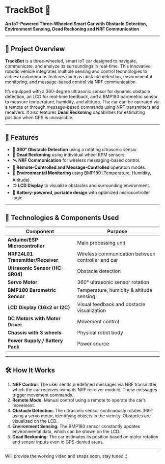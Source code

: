 # TrackBot 🚗  
**An IoT-Powered Three-Wheeled Smart Car with Obstacle Detection, Environment Sensing, Dead Reckoning and NRF Communication**

---

## 📌 Project Overview

**TrackBot** is a three-wheeled, smart IoT car designed to navigate, communicate, and analyze its surroundings in real-time. This innovative robotic vehicle integrates multiple sensing and control technologies to achieve autonomous features such as obstacle detection, environmental monitoring, and message-based control via NRF communication.

It’s equipped with a 360-degree ultrasonic sensor for dynamic obstacle detection, an LCD for real-time feedback, and a BMP180 barometric sensor to measure temperature, humidity, and altitude. The car can be operated via a remote or through message-based commands using NRF transmitters and receivers. It also features **Dead Reckoning** capabilities for estimating position when GPS is unavailable.

---

## 🚀 Features

- 🔄 **360° Obstacle Detection** using a rotating ultrasonic sensor.
- 🧠 **Dead Reckoning** using individual wheel RPM sensors.
- 🛰️ **NRF Communication** for wireless messaging-based control.
- 📡 **Remote-Controlled and Message-Controlled** operation modes.
- 🌡️ **Environmental Monitoring** using BMP180 (Temperature, Humidity, Altitude).
- 📺 **LCD Display** to visualize obstacles and surrounding environment.
- 🔋 **Battery-powered, portable design** with optimized microcontroller logic.

---

## 🧰 Technologies & Components Used

| Component                | Purpose                                  |
|--------------------------|-------------------------------------------|
| **Arduino/ESP Microcontroller** | Main processing unit                     |
| **NRF24L01 Transmitter/Receiver** | Wireless communication between controller and car |
| **Ultrasonic Sensor (HC-SR04)** | Obstacle detection                       |
| **Servo Motor**          | 360° ultrasonic sensor rotation           |
| **BMP180 Barometric Sensor** | Temperature, humidity & altitude sensing |
| **LCD Display (16x2 or I2C)** | Visual feedback and obstacle visualization |
| **DC Motors with Motor Driver** | Movement control                        |
| **Chassis with 3 wheels** | Physical robot body                      |
| **Power Supply / Battery Pack** | Power source                          |

---

## 🛠️ How It Works

1. **NRF Control**: The user sends predefined messages via NRF transmitter, which the car receives using its NRF receiver module. These messages trigger movement commands.
2. **Remote Mode**: Manual control using a remote to operate the car’s movement.
3. **Obstacle Detection**: The ultrasonic sensor continuously rotates 360° using a servo motor, identifying objects in the vicinity. Obstacles are visualized on the LCD.
4. **Environment Sensing**: The BMP180 sensor constantly updates environmental data, which can be shown on the LCD.
5. **Dead Reckoning**: The car estimates its position based on motor rotation and sensor inputs even in GPS-denied areas.

---

Will provide the working video and snaps soon, stay tuned :) 
